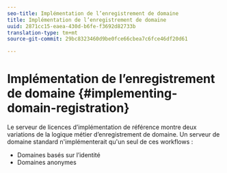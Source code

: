 ```yaml
---
seo-title: Implémentation de l’enregistrement de domaine
title: Implémentation de l’enregistrement de domaine
uuid: 2871cc15-eaea-430d-b6fe-f3692d82733b
translation-type: tm+mt
source-git-commit: 29bc8323460d9be0fce66cbea7c6fce46df20d61

---
```



# Implémentation de l’enregistrement de domaine {#implementing-domain-registration}

Le serveur de licences d’implémentation de référence montre deux variations de la logique métier d’enregistrement de domaine. Un serveur de domaine standard n&#39;implémenterait qu&#39;un seul de ces workflows :

* Domaines basés sur l’identité
* Domaines anonymes

